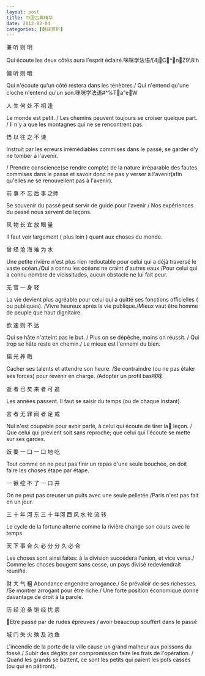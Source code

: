 ```yaml
---
layout: post
title: 中国古典精华
date: 2012-02-04
categories: [翻译赏析]  
---
```


兼 听 则 明

Qui écoute les deux côtés aura l'esprit éclairé.咪咪学法语/[4jC^nZ9\8\!h

偏 听 则 暗

Qui n'écoute qu'un côté restera dans les ténèbres./ Qui n'entend qu'une cloche n'entend qu'un son.咪咪学法语#^%Ta"eW

人 生 何 处 不 相 逢

Le monde est petit. / Les chemins peuvent toujours se croiser quelque part. / Il n'y a que les montagnes qui ne se rencontrent pas.

悟 以 往 之 不 谏

Instruit par les erreurs irrémédiables commises dans le passé, se garder d'y ne tomber à l'avenir.

/ Prendre conscience(se rendre compte) de la nature irréparable des fautes commises dans le passé et savoir donc ne pas y verser à l'avenir(afin qu'elles ne se renouvellent pas à l'avenir).

前 事 不 忘 后 事 之师

Se souvenir du passé peut servir de guide pour l'avenir / Nos expériences du passé nous servent de leçons.

风 物 长 宜 放 眼 量

Il faut voir largement ( plus loin ) quant aux choses du monde.

曾 经 沧 海 难 为 水

Une petite rivière n'est plus rien redoutable pour celui qui a déjà traversé le vaste océan./Qui a connu les océans ne craint d'autres eaux./Pour celui qui a connu nombre de vicissitudes, aucun obstacle ne lui fait peur.

无 官 一 身 轻

La vie devient plus agréable pour celui qui a quitté ses fonctions officielles ( ou publiques). /Vivre heureux après la vie publique./Mieux vaut être homme de peuple que haut dignitaire.

欲 速 则 不 达

Qui se hâte n'atteint pas le but. / Plus on se dépêche, moins on réussit. / Qui trop se hâte reste en chemin./ Le mieux est l'ennemi du bien.

韬 光 养 晦

Cacher ses talents et attendre son heure. /Se contraindre (ou ne pas étaler ses forces) pour revenir en charge. /Adopter un profil bas咪咪

逝 者 已 矣 来 者 可 追

Les années passent. Il faut se saisir du temps (ou de chaque instant).

言 者 无 罪 闻 者 足 戒

Nul n'est coupable pour avoir parlé, à celui qui écoute de tirer la leçon. / Que celui qui prévient soit sans reproche; que celui qui l'écoute se mette sur ses gardes.

饭 要 一 口 一 口 地 吃

Tout comme on ne peut pas finir un repas d'une seule bouchée, on doit faire les choses étape par étape.

一 锹 挖 不 了 一 口 井

On ne peut pas creuser un puits avec une seule pelletée./Paris n'est pas fait en un jour.

三 十 年 河 东 三 十 年河 西 风 水 轮 流 转

Le cycle de la fortune alterne comme la rivière change son cours avec le temps

天 下 事 合 久 必 分 分 久 必 合

Les choses sont ainsi faites: à la division succédera l'union, et vice versa./ Comme les choses bougent sans cesse, un pays divisé redeviendrait réunifié.

财 大 气 粗 Abondance engendre arrogance./ Se prévaloir de ses richesses. /Se montrer arrogant pour être riche./ Une forte position économique donne davantage de droit à la parole.

历 经 沧 桑 饱 经 忧 患

Etre passé par de rudes épreuves / avoir beaucoup souffert dans le passé

城 门 失 火 殃 及 池 鱼

L'incendie de la porte de la ville cause un grand malheur aux poissons du fossé./ Subir des dégâts par compromission faire les frais de l'opération. / Quand les grands se battent, ce sont les petits qui paient les pots cassés (ou qui en pâtiront).
